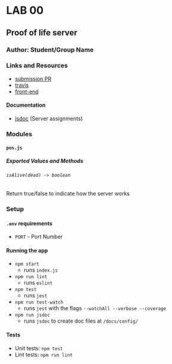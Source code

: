 # LAB 00 

## Proof of life server

### Author: Student/Group Name

### Links and Resources
* [submission PR](https://github.com/sam-jespersen-401-advanced-javascript/lab-00/pull/1)
* [travis](https://travis-ci.com/sam-jespersen-401-advanced-javascript/lab-00)
* [front-end](http://sam-jespersen-lab-00.herokuapp.com/)

#### Documentation
* [jsdoc](http://sam-jespersen-lab-00.herokuapp.com/docs) (Server assignments)
### Modules
#### `pos.js`
##### Exported Values and Methods

###### `isAlive(dead) -> boolean`
Return true/false to indicate how the server works

### Setup
#### `.env` requirements
* `PORT` - Port Number


#### Running the app

* `npm start`
    * runs `index.js`
* `npm run lint`
    *   runs `eslint`
* `npm test`
    * runs `jest`
* `npm run test-watch`
    *   runs `jest` with the flags `--watchAll --verbose --coverage`
* `npm run jsdoc`
    * runs `jsdoc` to create doc files at `/docs/config/`

  
#### Tests
* Unit tests: `npm test`
* Lint tests: `npm run lint`